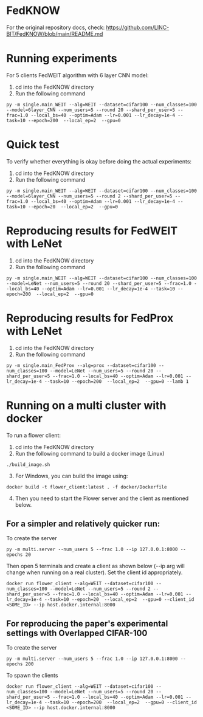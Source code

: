 # FedKNOW

For the original repository docs, check: https://github.com/LINC-BIT/FedKNOW/blob/main/README.md

# Running experiments

For 5 clients FedWEIT algorithm with 6 layer CNN model:

1. cd into the FedKNOW directory
2. Run the following command 
```
py -m single.main_WEIT --alg=WEIT --dataset=cifar100 --num_classes=100 --model=6layer_CNN --num_users=5 --round 20 --shard_per_user=5 --frac=1.0 --local_bs=40 --optim=Adam --lr=0.001 --lr_decay=1e-4 --task=10 --epoch=200  --local_ep=2  --gpu=0
```

# Quick test

To verify whether everything is okay before doing the actual experiments:

1. cd into the FedKNOW directory
2. Run the following command

```
py -m single.main_WEIT --alg=WEIT --dataset=cifar100 --num_classes=100 --model=6layer_CNN --num_users=5 --round 2 --shard_per_user=5 --frac=1.0 --local_bs=40 --optim=Adam --lr=0.001 --lr_decay=1e-4 --task=10 --epoch=20  --local_ep=2  --gpu=0
```

# Reproducing results for FedWEIT with LeNet

1. cd into the FedKNOW directory
2. Run the following command

```
py -m single.main_WEIT --alg=WEIT --dataset=cifar100 --num_classes=100 --model=LeNet --num_users=5 --round 20 --shard_per_user=5 --frac=1.0 --local_bs=40 --optim=Adam --lr=0.001 --lr_decay=1e-4 --task=10 --epoch=200  --local_ep=2  --gpu=0
```

# Reproducing results for FedProx with LeNet

1. cd into the FedKNOW directory
2. Run the following command

```
py -m single.main_FedProx --alg=prox --dataset=cifar100 --num_classes=100 --model=LeNet --num_users=5 --round 20 --shard_per_user=5 --frac=1.0 --local_bs=40 --optim=Adam --lr=0.001 --lr_decay=1e-4 --task=10 --epoch=200  --local_ep=2  --gpu=0 --lamb 1
```

# Running on a multi cluster with docker

To run a flower client:
1. cd into the FedKNOW directory
2. Run the following command to build a docker image (Linux)

```
./build_image.sh
```
3. For Windows, you can build the image using:
```
docker build -t flower_client:latest . -f docker/Dockerfile
```
4. Then you need to start the Flower server and the client as mentioned below.
## For a simpler and relatively quicker run:

To create the server
```
py -m multi.server --num_users 5 --frac 1.0 --ip 127.0.0.1:8000 --epochs 20
```
Then open 5 terminals and create a client as shown below (--ip arg will change when running on a real cluster). Set the client id appropriately.
```
docker run flower_client --alg=WEIT --dataset=cifar100 --num_classes=100 --model=LeNet --num_users=5 --round 2 --shard_per_user=5 --frac=1.0 --local_bs=40 --optim=Adam --lr=0.001 --lr_decay=1e-4 --task=10 --epoch=20  --local_ep=2  --gpu=0 --client_id <SOME_ID> --ip host.docker.internal:8000
```
## For reproducing the paper's experimental settings with Overlapped CIFAR-100

To create the server
```
py -m multi.server --num_users 5 --frac 1.0 --ip 127.0.0.1:8000 --epochs 200
```
To spawn the clients
```
docker run flower_client --alg=WEIT --dataset=cifar100 --num_classes=100 --model=LeNet --num_users=5 --round 20 --shard_per_user=5 --frac=1.0 --local_bs=40 --optim=Adam --lr=0.001 --lr_decay=1e-4 --task=10 --epoch=200  --local_ep=2  --gpu=0 --client_id <SOME_ID> --ip host.docker.internal:8000
```
